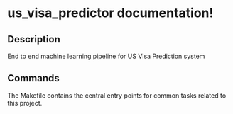 # us_visa_predictor documentation!

## Description

End to end machine learning pipeline for US Visa Prediction system

## Commands

The Makefile contains the central entry points for common tasks related to this project.

